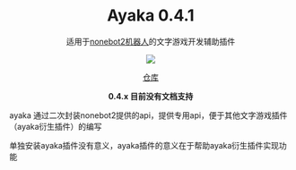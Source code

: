 <div align="center">

# Ayaka 0.4.1

适用于[nonebot2机器人](https://github.com/nonebot/nonebot2)的文字游戏开发辅助插件 

<img src="https://img.shields.io/badge/python-3.8%2B-blue">

[仓库](https://github.com/bridgeL/nonebot-plugin-ayaka)

**0.4.x 目前没有文档支持**

</div>

ayaka 通过二次封装nonebot2提供的api，提供专用api，便于其他文字游戏插件（ayaka衍生插件）的编写

单独安装ayaka插件没有意义，ayaka插件的意义在于帮助ayaka衍生插件实现功能
